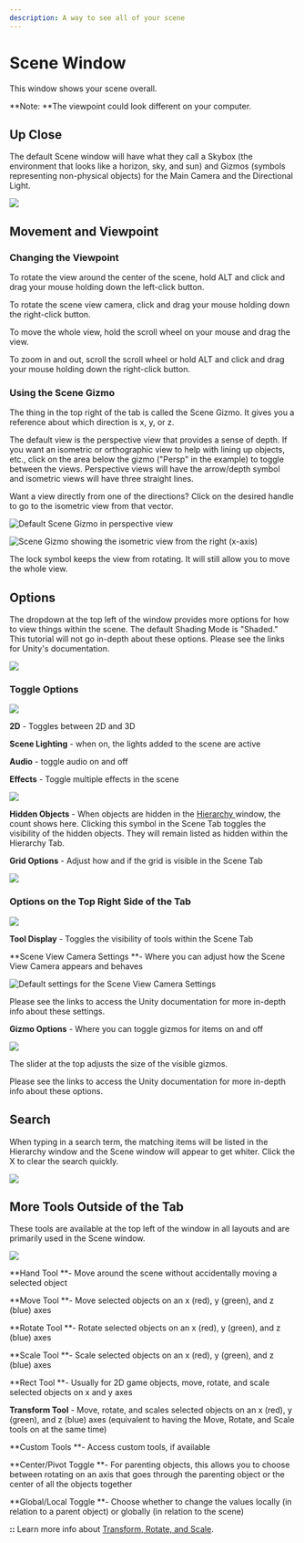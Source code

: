 ```yaml
---
description: A way to see all of your scene
---
```


# Scene Window

This window shows your scene overall.

**Note: **The viewpoint could look different on your computer.

## Up Close

The default Scene window will have what they call a Skybox (the environment that looks like a horizon, sky, and sun) and Gizmos (symbols representing non-physical objects) for the Main Camera and the Directional Light.

![](<../../.gitbook/assets/image (14).png>)

## Movement and Viewpoint

### Changing the Viewpoint

To rotate the view around the center of the scene, hold ALT and click and drag your mouse holding down the left-click button.

To rotate the scene view camera, click and drag your mouse holding down the right-click button.

To move the whole view, hold the scroll wheel on your mouse and drag the view.

To zoom in and out, scroll the scroll wheel or hold ALT and click and drag your mouse holding down the right-click button.

### Using the Scene Gizmo

The thing in the top right of the tab is called the Scene Gizmo. It gives you a reference about which direction is x, y, or z.

The default view is the perspective view that provides a sense of depth. If you want an isometric or orthographic view to help with lining up objects, etc., click on the area below the gizmo ("Persp" in the example) to toggle between the views. Perspective views will have the arrow/depth symbol and isometric views will have three straight lines.

Want a view directly from one of the directions? Click on the desired handle to go to the isometric view from that vector.

![Default Scene Gizmo in perspective view](<../../.gitbook/assets/image (15).png>)

![Scene Gizmo showing the isometric view from the right (x-axis)](<../../.gitbook/assets/image (16).png>)

The lock symbol keeps the view from rotating. It will still allow you to move the whole view.

## Options

The dropdown at the top left of the window provides more options for how to view things within the scene. The default Shading Mode is "Shaded." This tutorial will not go in-depth about these options. Please see the links for Unity's documentation.

![](<../../.gitbook/assets/image (17).png>)

### Toggle Options

![](<../../.gitbook/assets/image (18).png>)

**2D** - Toggles between 2D and 3D

**Scene Lighting** - when on, the lights added to the scene are active

**Audio** - toggle audio on and off

**Effects** - Toggle multiple effects in the scene

![](<../../.gitbook/assets/image (19).png>)

**Hidden Objects** - When objects are hidden in the [Hierarchy ](hierarchy-tab.md)window, the count shows here. Clicking this symbol in the Scene Tab toggles the visibility of the hidden objects. They will remain listed as hidden within the Hierarchy Tab.

**Grid Options** - Adjust how and if the grid is visible in the Scene Tab

![](<../../.gitbook/assets/image (20).png>)

### Options on the Top Right Side of the Tab

![](<../../.gitbook/assets/image (21).png>)

**Tool Display** - Toggles the visibility of tools within the Scene Tab

**Scene View Camera Settings **- Where you can adjust how the Scene View Camera appears and behaves

![Default settings for the Scene View Camera Settings](<../../.gitbook/assets/image (22).png>)

Please see the links to access the Unity documentation for more in-depth info about these settings.

**Gizmo Options** - Where you can toggle gizmos for items on and off

![](<../../.gitbook/assets/image (23).png>)

The slider at the top adjusts the size of the visible gizmos. 

Please see the links to access the Unity documentation for more in-depth info about these options.

## Search

When typing in a search term, the matching items will be listed in the Hierarchy window and the Scene window will appear to get whiter. Click the X to clear the search quickly.

![](<../../.gitbook/assets/image (24).png>)

## More Tools Outside of the Tab

These tools are available at the top left of the window in all layouts and are primarily used in the Scene window.

![](<../../.gitbook/assets/image (101).png>)

**Hand Tool **- Move around the scene without accidentally moving a selected object

**Move Tool **- Move selected objects on an x (red), y (green), and z (blue) axes

**Rotate Tool **- Rotate selected objects on an x (red), y (green), and z (blue) axes

**Scale Tool **- Scale selected objects on an x (red), y (green), and z (blue) axes

**Rect Tool **- Usually for 2D game objects, move, rotate, and scale selected objects on x and y axes

**Transform Tool** - Move, rotate, and scales selected objects on an x (red), y (green), and z (blue) axes (equivalent to having the Move, Rotate, and Scale tools on at the same time)

**Custom Tools **- Access custom tools, if available

**Center/Pivot Toggle **- For parenting objects, this allows you to choose between rotating on an axis that goes through the parenting object or the center of all the objects together

**Global/Local Toggle **- Choose whether to change the values locally (in relation to a parent object) or globally (in relation to the scene)

**::** Learn more info about [Transform, Rotate, and Scale](../../translate-rotate-and-scale/intro-to-transforms.md).
